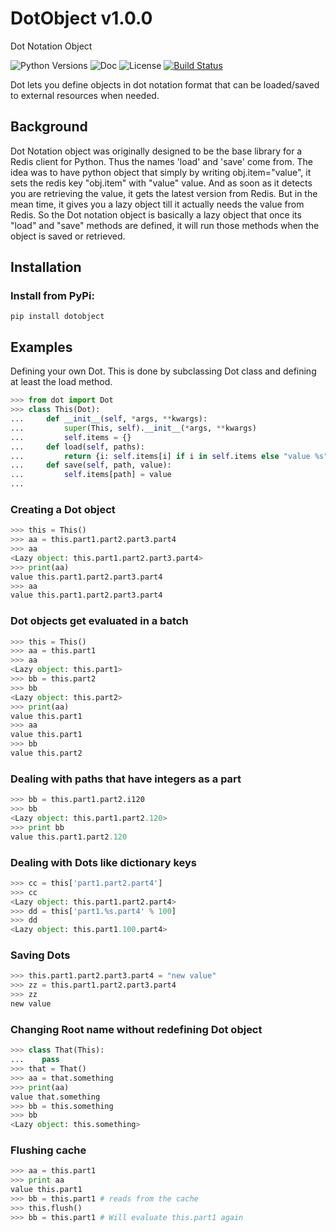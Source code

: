 # DotObject v1.0.0
Dot Notation Object

![Python Versions](https://img.shields.io/pypi/pyversions/dotobject.svg?style=flat)
![Doc](https://readthedocs.org/projects/dotobject/badge/?version=latest)
![License](https://img.shields.io/pypi/l/dotobject.svg?version=latest)
[![Build Status](https://travis-ci.org/seperman/dotobject.svg?branch=master)](https://travis-ci.org/seperman/dotobject)

Dot lets you define objects in dot notation format that can be loaded/saved to external resources when needed.

## Background

Dot Notation object was originally designed to be the base library for a Redis client for Python. Thus the names 'load' and 'save' come from. The idea was to have python object that simply by writing obj.item="value", it sets the redis key "obj.item" with "value" value.
And as soon as it detects you are retrieving the value, it gets the latest version from Redis. But in the mean time, it gives you a lazy object till it actually needs the value from Redis.
So the Dot notation object is basically a lazy object that once its "load" and "save" methods are defined, it will run those methods when the object is saved or retrieved.



## Installation

### Install from PyPi:

    pip install dotobject

## Examples

Defining your own Dot.
This is done by subclassing Dot class and defining at least the load method.


```python
>>> from dot import Dot
>>> class This(Dot):
...     def __init__(self, *args, **kwargs):
...         super(This, self).__init__(*args, **kwargs)
...         self.items = {}
...     def load(self, paths):
...         return {i: self.items[i] if i in self.items else "value %s" % i for i in paths}
...     def save(self, path, value):
...         self.items[path] = value
... 
```

### Creating a Dot object

```python
>>> this = This()
>>> aa = this.part1.part2.part3.part4
>>> aa
<Lazy object: this.part1.part2.part3.part4>
>>> print(aa)
value this.part1.part2.part3.part4
>>> aa
value this.part1.part2.part3.part4
```

### Dot objects get evaluated in a batch

```python
>>> this = This()
>>> aa = this.part1
>>> aa
<Lazy object: this.part1>
>>> bb = this.part2
>>> bb
<Lazy object: this.part2>
>>> print(aa)
value this.part1
>>> aa
value this.part1
>>> bb
value this.part2
```

### Dealing with paths that have integers as a part

```python
>>> bb = this.part1.part2.i120
>>> bb
<Lazy object: this.part1.part2.120>
>>> print bb
value this.part1.part2.120
```

### Dealing with Dots like dictionary keys

```python
>>> cc = this['part1.part2.part4']
>>> cc
<Lazy object: this.part1.part2.part4>
>>> dd = this['part1.%s.part4' % 100]
>>> dd
<Lazy object: this.part1.100.part4>
```

### Saving Dots

```python
>>> this.part1.part2.part3.part4 = "new value"
>>> zz = this.part1.part2.part3.part4
>>> zz
new value
```

### Changing Root name without redefining Dot object

```python
>>> class That(This):
...    pass
>>> that = That()
>>> aa = that.something
>>> print(aa)
value that.something
>>> bb = this.something
>>> bb
<Lazy object: this.something>
```

### Flushing cache

```python
>>> aa = this.part1
>>> print aa
value this.part1
>>> bb = this.part1 # reads from the cache
>>> this.flush()
>>> bb = this.part1 # Will evaluate this.part1 again
```

